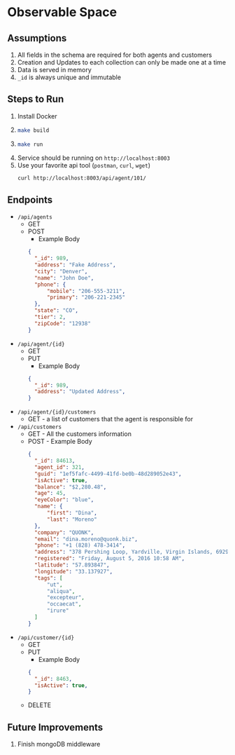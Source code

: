 # Observable Space

## Assumptions
1. All fields in the schema are required for both agents and customers
1. Creation and Updates to each collection can only be made one at a time
1. Data is served in memory
1. `_id` is always unique and immutable  

## Steps to Run

1. Install Docker
1. ```bash
   make build
   ```
1. ```bash
   make run
   ```
1. Service should be running on `http://localhost:8003`
1. Use your favorite api tool (`postman`, `curl`, `wget`)
    ```bash
    curl http://localhost:8003/api/agent/101/
    ```

## Endpoints
- `/api/agents`
    - GET
    - POST
      - Example Body 
      ```json
      {
        "_id": 989,
        "address": "Fake Address",
        "city": "Denver",
        "name": "John Doe",
        "phone": {
            "mobile": "206-555-3211",
            "primary": "206-221-2345"
        },
        "state": "CO",
        "tier": 2,
        "zipCode": "12938"
      }
- `/api/agent/{id}`
    - GET
    - PUT
      - Example Body 
      ```json
      {
        "_id": 989,
        "address": "Updated Address",
      }
- `/api/agent/{id}/customers`
  - GET - a list of customers that the agent is responsible for
- `/api/customers`
  - GET - All the customers information
  - POST 
        - Example Body 
      ```json
      {
        "_id": 84613,
        "agent_id": 321,
        "guid": "1ef5fafc-4499-41fd-be0b-48d289052e43",
        "isActive": true,
        "balance": "$2,280.48",
        "age": 45,
        "eyeColor": "blue",
        "name": {
            "first": "Dina",
            "last": "Moreno"
        },
        "company": "QUONK",
        "email": "dina.moreno@quonk.biz",
        "phone": "+1 (828) 478-3414",
        "address": "378 Pershing Loop, Yardville, Virgin Islands, 6929",
        "registered": "Friday, August 5, 2016 10:58 AM",
        "latitude": "57.893847",
        "longitude": "33.137927",
        "tags": [
            "ut",
            "aliqua",
            "excepteur",
            "occaecat",
            "irure"
        ]
      }
- `/api/customer/{id}`
    - GET
    - PUT
       - Example Body 
      ```json
      {
        "_id": 8463,
        "isActive": true,
      }
    - DELETE

   
## Future Improvements
1. Finish mongoDB middleware